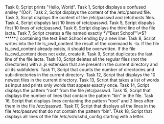 Task 0, Script prints "Hello, World".
Task 1, Script displays a confused smiley "(Ôo)'.
Task 2, Script displays the content of the /etc/passwd file.
Task 3, Script displays the content of the /etc/passwd and /etc/hosts files.
Task 4, Script dispalys last 10 lines of /etc/passwd.
Task 5, Script dispalys first 10 lines of /etc/passwd.
Task 6, Script displays the third line of the file iacta.
Task 7, Script creates a file named exactly \*\\'"Best School"\'\\*$\?\*\*\*\*\*:) containing the text Best School ending by a new line.
Task 8, Script  writes into the file ls_cwd_content the result of the command ls -la. If the file ls_cwd_content already exists, it should be overwritten. If the file ls_cwd_content does not exist, create it.
Task 9, Script duplicates the last line of the file iacta.
Task 10, Script deletes all the regular files (not the directories) with a .js extension that are present in the current directory and all its subfolders.
Task 11, Script that counts the number of directories and sub-directories in the current directory.
Task 12, Script that displays the 10 newest files in the current directory.
Task 13, Script that takes a list of words as input and prints only words that appear exactly once.
Task 14, Script displays the pattern “root” from the file /etc/passwd.
Task 15, Script that displays  the number of lines that contain the pattern “bin” in the file.
Task 16, Script that displays lines containing the pattern “root” and 3 lines after them in the file /etc/passwd.
Task 17, Script that displays all the lines in the file /etc/passwd that do not contain the pattern “bin”.
TAsk 18, Script that displays all lines of the file /etc/ssh/sshd_config starting with a letter.
